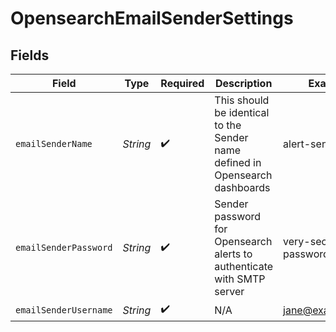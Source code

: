# OpensearchEmailSenderSettings


## Fields

| Field                                                                        | Type                                                                         | Required                                                                     | Description                                                                  | Example                                                                      |
| ---------------------------------------------------------------------------- | ---------------------------------------------------------------------------- | ---------------------------------------------------------------------------- | ---------------------------------------------------------------------------- | ---------------------------------------------------------------------------- |
| `emailSenderName`                                                            | *String*                                                                     | :heavy_check_mark:                                                           | This should be identical to the Sender name defined in Opensearch dashboards | alert-sender                                                                 |
| `emailSenderPassword`                                                        | *String*                                                                     | :heavy_check_mark:                                                           | Sender password for Opensearch alerts to authenticate with SMTP server       | very-secure-mail-password                                                    |
| `emailSenderUsername`                                                        | *String*                                                                     | :heavy_check_mark:                                                           | N/A                                                                          | jane@example.com                                                             |
